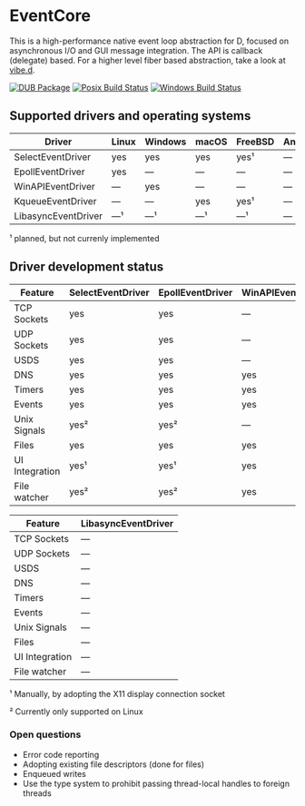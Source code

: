 EventCore
=========

This is a high-performance native event loop abstraction for D, focused on asynchronous I/O and GUI message integration. The API is callback (delegate) based. For a higher level fiber based abstraction, take a look at [vibe.d](https://vibed.org/).

[![DUB Package](https://img.shields.io/dub/v/eventcore.svg)](https://code.dlang.org/packages/eventcore)
[![Posix Build Status](https://travis-ci.org/vibe-d/eventcore.svg?branch=master)](https://travis-ci.org/vibe-d/eventcore)
[![Windows Build Status](https://ci.appveyor.com/api/projects/status/1a9r8sypyy9fq2j8/branch/master?svg=true)](https://ci.appveyor.com/project/s-ludwig/eventcore)


Supported drivers and operating systems
---------------------------------------

Driver               | Linux   | Windows | macOS   | FreeBSD | Android | iOS
---------------------|---------|---------|---------|---------|---------|---------
SelectEventDriver    | yes     | yes     | yes     | yes¹    | &mdash; | &mdash;
EpollEventDriver     | yes     | &mdash; | &mdash; | &mdash; | &mdash; | &mdash;
WinAPIEventDriver    | &mdash; | yes     | &mdash; | &mdash; | &mdash; | &mdash;
KqueueEventDriver    | &mdash; | &mdash; | yes     | yes¹    | &mdash; | &mdash;
LibasyncEventDriver  | &mdash;¹| &mdash;¹| &mdash;¹| &mdash;¹| &mdash; | &mdash;

¹ planned, but not currenly implemented


Driver development status
-------------------------

Feature          | SelectEventDriver | EpollEventDriver | WinAPIEventDriver | KqueueEventDriver
-----------------|-------------------|------------------|-------------------|------------------
TCP Sockets      | yes               | yes              | &mdash;           | yes              
UDP Sockets      | yes               | yes              | &mdash;           | yes              
USDS             | yes               | yes              | &mdash;           | yes              
DNS              | yes               | yes              | yes               | yes              
Timers           | yes               | yes              | yes               | yes              
Events           | yes               | yes              | yes               | yes              
Unix Signals     | yes²              | yes²             | &mdash;           | &mdash;          
Files            | yes               | yes              | yes               | yes              
UI Integration   | yes¹              | yes¹             | yes               | yes¹             
File watcher     | yes²              | yes²             | yes               | &mdash;          

Feature          | LibasyncEventDriver 
-----------------|---------------------
TCP Sockets      | &mdash;             
UDP Sockets      | &mdash;             
USDS             | &mdash;             
DNS              | &mdash;             
Timers           | &mdash;             
Events           | &mdash;             
Unix Signals     | &mdash;             
Files            | &mdash;             
UI Integration   | &mdash;             
File watcher     | &mdash;             

¹ Manually, by adopting the X11 display connection socket

² Currently only supported on Linux


### Open questions

- Error code reporting
- Adopting existing file descriptors (done for files)
- Enqueued writes
- Use the type system to prohibit passing thread-local handles to foreign threads
